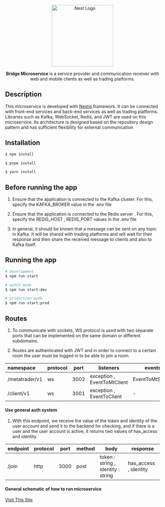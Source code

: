 <p align="center">
<a href="http://nestjs.com/" target="blank"><img src="https://camo.githubusercontent.com/5f54c0817521724a2deae8dedf0c280a589fd0aa9bffd7f19fa6254bb52e996a/68747470733a2f2f6e6573746a732e636f6d2f696d672f6c6f676f2d736d616c6c2e737667" width="200" alt="Nest Logo" /></a>
</p>
<p align="center"><b>Bridge Microservice </b> is a service provider and communication receiver with web and mobile clients as well as trading platforms.</p>

## Description

<p style="text-align: left">This microservice is developed with <a href="https://github.com/nestjs/nest" target="__blanck">Nestjs</a> framework. It can be connected with front-end services and back-end services as well as trading platforms. Libraries such as Kafka, WebSocket, Redis, and JWT are used on this microservice. Its architecture is designed based on the repository design pattern and has sufficient flexibility for external communication
</p>

## Installation

```bash
$ npm install
```

```bash
$ pnpm install
```

```bash
$ yarn install
```

## Before running the app

1. Ensure that the application is connected to the Kafka cluster. For this, specify the KAFKA_BROKER value in the .env file

2.  Ensure that the application is connected to the Redis server .  For this, specify the REDIS_HOST , REDIS_PORT values in the .env file

3. In general, it should be known that a message can be sent on any topic in Kafka. It will be shared with trading platforms and will wait for their response and then share the received message to clients and also to Kafka itself.


## Running the app

```bash
# development
$ npm run start

# watch mode
$ npm run start:dev

# production mode
$ npm run start:prod
```

## Routes 

1. To communicate with sockets, WS protocol is used with two separate ports that can be implemented on the same domain or different subdomains.

2. Routes are authenticated with JWT and in order to connect to a certain room the user must be logged in to be able to join a room.

| namespace      | protocol | port | listeners                   | events          |
|:-------------- |:-------- | ---- | --------------------------- | --------------- |
| /metatrader/v1 | ws       | 3002 | exception , EventToMtClient | EventToMtServer |
| /client/v1     | ws       | 3001 | exception , EventToClient   | -               |


#### Use general auth system

1. With this endpoint, we receive the value of the token and identity of the user account and send it to the backend for checking, and if there is a user and the user account is active, it returns two values ​​of has_access and identity

| endpoint     | protocol | port | method | body                                | response              |
|:------------ |:-------- | ---- | ------ | ----------------------------------  | --------------------- |
| /join        | http     | 3000 | post   | token : string , identity : string  | has_access , identity | 


#### General schematic of how to run microservice

<p align="left">
<a href="https://my.visme.co/view/x47og6oy-microservice" target="blank"> Visit This Site</a>
</p>